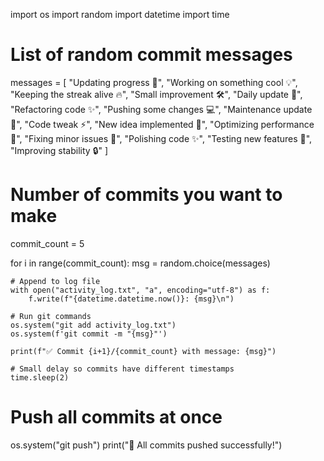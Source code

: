 import os
import random
import datetime
import time

# List of random commit messages
messages = [
    "Updating progress 🚀",
    "Working on something cool 💡",
    "Keeping the streak alive 🔥",
    "Small improvement 🛠",
    "Daily update 📅",
    "Refactoring code ✨",
    "Pushing some changes 💻",
    "Maintenance update 🔧",
    "Code tweak ⚡",
    "New idea implemented 💭",
    "Optimizing performance 🚄",
    "Fixing minor issues 🐛",
    "Polishing code ✨",
    "Testing new features 🧪",
    "Improving stability 🔒"
]

# Number of commits you want to make
commit_count = 5

for i in range(commit_count):
    msg = random.choice(messages)
    
    # Append to log file
    with open("activity_log.txt", "a", encoding="utf-8") as f:
        f.write(f"{datetime.datetime.now()}: {msg}\n")
    
    # Run git commands
    os.system("git add activity_log.txt")
    os.system(f'git commit -m "{msg}"')
    
    print(f"✅ Commit {i+1}/{commit_count} with message: {msg}")
    
    # Small delay so commits have different timestamps
    time.sleep(2)

# Push all commits at once
os.system("git push")
print("🚀 All commits pushed successfully!")

